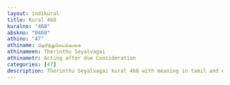 ```yaml
---
layout: indikural
title: Kural 468
kuralno: "468"
abskno: "0468"
athino: "47"
athiname: தெரிந்துசெயல்வகை
athinameen: Therinthu Seyalvagai
athinametr: Acting after due Consideration
categories: [47]
description: Therinthu Seyalvagai kural 468 with meaning in tamil and english 
---
```


